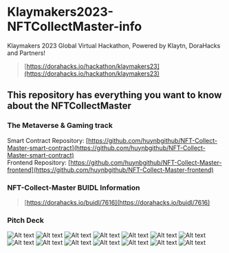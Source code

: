 # Klaymakers2023-NFTCollectMaster-info
Klaymakers 2023 Global Virtual Hackathon, Powered by Klaytn, DoraHacks and Partners!
> [https://dorahacks.io/hackathon/klaymakers23](https://dorahacks.io/hackathon/klaymakers23)
## This repository has everything you want to know about the NFTCollectMaster<br/>
### **The Metaverse & Gaming track**<br/>
Smart Contract Repository: [https://github.com/huynbgithub/NFT-Collect-Master-smart-contract](https://github.com/huynbgithub/NFT-Collect-Master-smart-contract)<br/>
Frontend Repository: [https://github.com/huynbgithub/NFT-Collect-Master-frontend](https://github.com/huynbgithub/NFT-Collect-Master-frontend)<br/>
### **NFT-Collect-Master BUIDL Information**<br/>
> [https://dorahacks.io/buidl/7616](https://dorahacks.io/buidl/7616)

### **Pitch Deck**<br/>
![Alt text](document/Images/1.png)
![Alt text](document/Images/2.png)
![Alt text](document/Images/3.png)
![Alt text](document/Images/4.png)
![Alt text](document/Images/5.png)
![Alt text](document/Images/6.png)
![Alt text](document/Images/7.png)
![Alt text](document/Images/8.png)
![Alt text](document/Images/9.png)
![Alt text](document/Images/10.png)
![Alt text](document/Images/11.png)
![Alt text](document/Images/12.png)
![Alt text](document/Images/13.png)
![Alt text](document/Images/14.png)